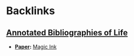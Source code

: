 
# Backlinks
## [Annotated Bibliographies of Life](<Annotated Bibliographies of Life.md>)
- **[Paper](<Paper.md>):** [Magic Ink](<Magic Ink.md>)

